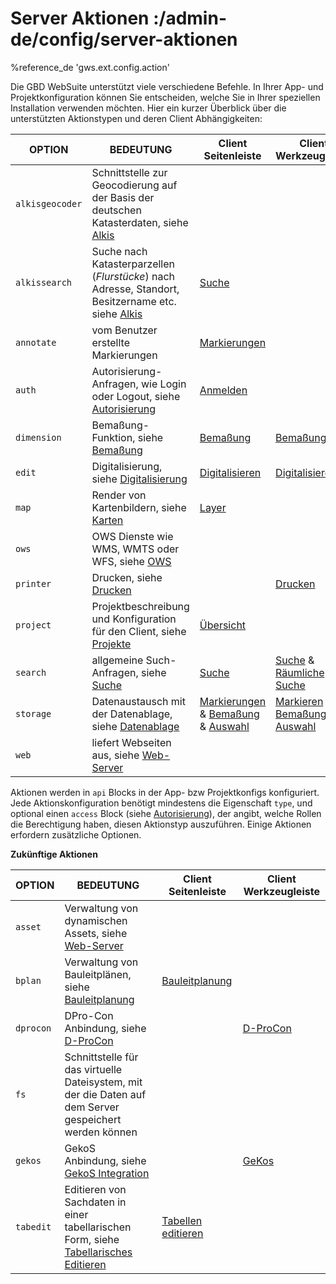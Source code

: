 # Server Aktionen :/admin-de/config/server-aktionen

%reference_de 'gws.ext.config.action'

Die GBD WebSuite unterstützt viele verschiedene Befehle. In Ihrer App- und Projektkonfiguration können Sie entscheiden, welche Sie in Ihrer speziellen Installation verwenden möchten.
Hier ein kurzer Überblick über die unterstützten Aktionstypen und deren Client Abhängigkeiten:

| OPTION | BEDEUTUNG | Client Seitenleiste | Client Werkzeugleiste |
|---|---|---|---|
| ``alkisgeocoder`` | Schnittstelle zur Geocodierung auf der Basis der deutschen Katasterdaten, siehe [Alkis](/admin-de/plugin/alkis) | | |
| ``alkissearch`` | Suche nach Katasterparzellen (*Flurstücke*) nach Adresse, Standort, Besitzername etc. siehe [Alkis](/admin-de/plugin/alkis) | [Suche](/user-de/sidebar.suche) | |
| ``annotate`` | vom Benutzer erstellte Markierungen | [Markierungen](/user-de/sidebar.markierung) | |
| ``auth`` | Autorisierung-Anfragen, wie Login oder Logout, siehe [Autorisierung](/admin-de/config/autorisierung) | [Anmelden](/user-de/sidebar.anmelden) | |
| ``dimension`` |  Bemaßung-Funktion, siehe [Bemaßung](/admin-de/plugin/dimension) | [Bemaßung](/user-de/sidebar.bemassung) | [Bemaßung](/user-de/toolbar.bemassung) |
| ``edit`` | Digitalisierung, siehe [Digitalisierung](/admin-de/plugin/edit) | [Digitalisieren](/user-de/sidebar.digitalisieren) | [Digitalisieren](/user-de/toolbar.digitalisieren) |
| ``map`` | Render von Kartenbildern, siehe [Karten](/admin-de/config/karten) | [Layer](/user-de/sidebar.layer) | |
| ``ows`` | OWS Dienste wie WMS, WMTS oder WFS, siehe [OWS](/admin-de/plugin/ows) | | |
| ``printer`` | Drucken, siehe [Drucken](/admin-de/config/drucken) | | [Drucken](/user-de/toolbar.drucken) |
| ``project`` | Projektbeschreibung und Konfiguration für den Client, siehe [Projekte](/admin-de/config/projekte) |[Übersicht](/user-de/sidebar.projektuebersicht) | |
| ``search`` | allgemeine Such-Anfragen, siehe [Suche](/admin-de/config/suche) | [Suche](/user-de/sidebar.suche) | [Suche](/user-de/toolbar.suchen) & [Räumliche Suche](/user-de/toolbar.raeumliche-suche) |
| ``storage`` | Datenaustausch mit der Datenablage, siehe [Datenablage](/admin-de/config/datenablage) | [Markierungen](/user-de/sidebar.markierung) & [Bemaßung](/user-de/sidebar.bemassung) & [Auswahl](/user-de/sidebar.auswahl) | [Markieren](/user-de/toolbar.markieren-messen) & [Bemaßung](/user-de/toolbar.bemassung) & [Auswahl](/user-de/toolbar.auswahl) |
| ``web`` | liefert Webseiten aus, siehe [Web-Server](/admin-de/config/web) | | |


Aktionen werden in ``api`` Blocks in der App- bzw Projektkonfigs konfiguriert. Jede Aktionskonfiguration benötigt mindestens die Eigenschaft ``type``, und optional einen ``access`` Block (siehe [Autorisierung](/admin-de/config/autorisierung)), der angibt, welche Rollen die Berechtigung haben, diesen Aktionstyp auszuführen. Einige Aktionen erfordern zusätzliche Optionen.


**Zukünftige Aktionen**

| OPTION | BEDEUTUNG | Client Seitenleiste | Client Werkzeugleiste |
|---|---|---|---|
| ``asset`` | Verwaltung von dynamischen Assets, siehe [Web-Server](/admin-de/config/web) | | |
| ``bplan`` | Verwaltung von Bauleitplänen, siehe [Bauleitplanung](/admin-de/config/bplan) |[Bauleitplanung](/user-de/sidebar.bauleitplanung) | |
| ``dprocon`` | DPro-Con Anbindung, siehe [D-ProCon](/admin-de/config/dprocon) | |[D-ProCon](/user-de/toolbar.dprocon) |
| ``fs`` | Schnittstelle für das virtuelle Dateisystem, mit der die Daten auf dem Server gespeichert werden können | | |
| ``gekos`` | GekoS Anbindung, siehe [GekoS Integration](/admin-de/config/gekos) | | [GeKos](/user-de/toolbar.gekos) |
| ``tabedit`` | Editieren von Sachdaten in einer tabellarischen Form, siehe [Tabellarisches Editieren](/admin-de/plugin/tabedit) | [Tabellen editieren](/user-de/sidebar.tabellen) | |
